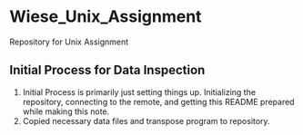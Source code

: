 # Wiese_Unix_Assignment
Repository for Unix Assignment

## Initial Process for Data Inspection
1.  Initial Process is primarily just setting things up.  Initializing the repository, connecting to the remote, and getting this README prepared while making this note.
2.  Copied necessary data files and transpose program to repository.
